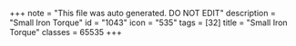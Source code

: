 +++
note = "This file was auto generated. DO NOT EDIT"
description = "Small Iron Torque"
id = "1043"
icon = "535"
tags = [32]
title = "Small Iron Torque"
classes = 65535
+++
